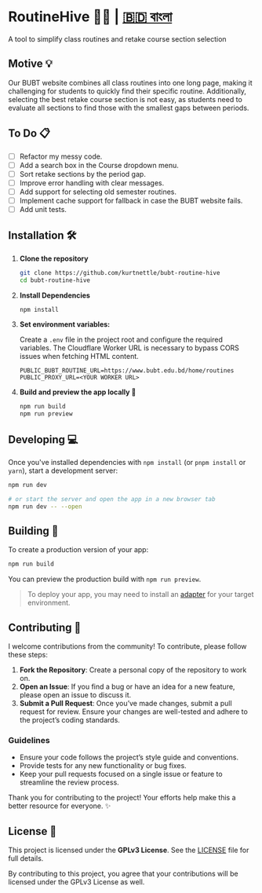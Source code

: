 # RoutineHive 🐝📅 | [🇧🇩 বাংলা](./README.BN.md)

A tool to simplify class routines and retake course section selection

## Motive 💡

Our BUBT website combines all class routines into one long page, making it challenging for students to quickly find their specific routine. Additionally, selecting the best retake course section is not easy, as students need to evaluate all sections to find those with the smallest gaps between periods.

## To Do 📋

- [ ] Refactor my messy code.
- [ ] Add a search box in the Course dropdown menu.
- [ ] Sort retake sections by the period gap.
- [ ] Improve error handling with clear messages.
- [ ] Add support for selecting old semester routines.
- [ ] Implement cache support for fallback in case the BUBT website fails.
- [ ] Add unit tests.

## Installation 🛠️

1. **Clone the repository**
   ```bash
   git clone https://github.com/kurtnettle/bubt-routine-hive
   cd bubt-routine-hive
   ```

2. **Install Dependencies**
   ```bash
   npm install
   ```

3. **Set environment variables:**

   Create a `.env` file in the project root and configure the required variables. The Cloudflare Worker URL is necessary to bypass CORS issues when fetching HTML content.
   ```env
   PUBLIC_BUBT_ROUTINE_URL=https://www.bubt.edu.bd/home/routines
   PUBLIC_PROXY_URL=<YOUR WORKER URL>
   ```

4. **Build and preview the app locally 🚀**
   ```bash
   npm run build
   npm run preview
   ```

## Developing 💻

Once you've installed dependencies with `npm install` (or `pnpm install` or `yarn`), start a development server:

```bash
npm run dev

# or start the server and open the app in a new browser tab
npm run dev -- --open
```

## Building 🔨

To create a production version of your app:

```bash
npm run build
```

You can preview the production build with `npm run preview`.

> To deploy your app, you may need to install an [adapter](https://svelte.dev/docs/kit/adapters) for your target environment.


## Contributing 🤝

I welcome contributions from the community! To contribute, please follow these steps:

1. **Fork the Repository**: Create a personal copy of the repository to work on.
2. **Open an Issue**: If you find a bug or have an idea for a new feature, please open an issue to discuss it.
3. **Submit a Pull Request**: Once you’ve made changes, submit a pull request for review. Ensure your changes are well-tested and adhere to the project’s coding standards.

### Guidelines
- Ensure your code follows the project’s style guide and conventions.
- Provide tests for any new functionality or bug fixes.
- Keep your pull requests focused on a single issue or feature to streamline the review process.

Thank you for contributing to the project! Your efforts help make this a better resource for everyone. ✨


## License 📜

This project is licensed under the **GPLv3 License**. See the [LICENSE](LICENSE) file for full details.

By contributing to this project, you agree that your contributions will be licensed under the GPLv3 License as well.

